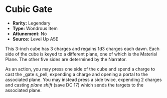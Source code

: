 
# Cubic Gate

* **Rarity:** Legendary
* **Type:** Wondrous Item
* **Attunement:** No
* **Source:** Level Up A5E


This 3-inch cube has 3 charges and regains 1d3 charges each dawn. Each side of the cube is keyed to a different plane, one of which is the Material Plane. The other five sides are determined by the Narrator.

As an action, you may press one side of the cube and spend a charge to cast the _gate  s_pell, expending a charge and opening a portal to the associated plane. You may instead press a side twice, expending 2 charges and casting _plane shift_ (save DC 17) which sends the targets to the associated plane.
